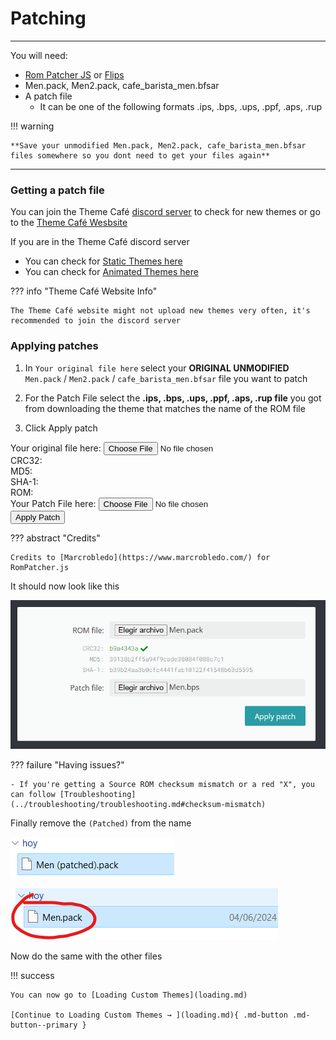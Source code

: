# Patching

--------------

You will need:

- [Rom Patcher JS](https://www.marcrobledo.com/RomPatcher.js/) or [Flips](https://github.com/Alcaro/Flips)
- Men.pack, Men2.pack, cafe_barista_men.bfsar
- A patch file
    - It can be one of the following formats .ips, .bps, .ups, .ppf, .aps, .rup

!!! warning

    **Save your unmodified Men.pack, Men2.pack, cafe_barista_men.bfsar files somewhere so you dont need to get your files again**

--------------

### Getting a patch file

You can join the Theme Café [discord server](https://discord.com/invite/2DNvH9db2A) to check for new themes or go to the [Theme Café Wesbsite](https://perrohuevo.wixsite.com/theme-cafe)

If you are in the Theme Café discord server

- You can check for [Static Themes here](https://discord.com/channels/1195784055296381020/1226501319976816671)
- You can check for [Animated Themes here](https://discord.com/channels/1195784055296381020/1233945865312538684)

??? info "Theme Café Website Info"

    The Theme Café website might not upload new themes very often, it's recommended to join the discord server

### Applying patches

1. In `Your original file here` select your **ORIGINAL UNMODIFIED** `Men.pack` / `Men2.pack` / `cafe_barista_men.bfsar` file you want to patch

2. For the Patch File select the **.ips, .bps, .ups, .ppf, .aps, .rup file** you got from downloading the theme that matches the name of the ROM file

3. Click Apply patch

<style>
body[data-md-color-scheme="slate"] #rom-patcher-container {
    background-color: #2e2e2e;
    color: #ffffff;
    border: 1px solid #444444;
    padding: 1em;
    border-radius: 5px;
}

body[data-md-color-scheme="slate"] #rom-patcher-container button {
    color: #ffffff;
    background-color: #009485;
    padding: 0.5em 1em;
    border-radius: 5px;
}

body[data-md-color-scheme="slate"] #rom-patcher-container label {
    color: #ffffff;
}

body[data-md-color-scheme="slate"] #rom-patcher-container input[type="file"] {
    color: #ffffff;
    background-color: #2e2e2e;
    border: 1px solid #444444; 
    padding: 0.5em; 
    border-radius: 5px; 
    outline: none; 
    cursor: pointer; 
}

body[data-md-color-scheme="slate"] #rom-patcher-container input[type="file"]:hover {
    background-color: #3a3a3a; 
}

body[data-md-color-scheme="default"] #rom-patcher-container input[type="file"] {
    color: #000000;
    background-color: #ffffff;
    border: 1px solid #cccccc;
}
</style>

<div id="rom-patcher-container">
    <div>
        <label for="rom-patcher-input-file-rom">Your original file here:</label>
        <input type="file" id="rom-patcher-input-file-rom">
    </div>
    <div class="m-b text-selectable text-mono" id="rom-patcher-rom-info">
        <div class="row">
            <div class="text-left">CRC32: <span id="rom-patcher-span-crc32"></span></div>
        </div>
        <div class="row">
            <div class="text-left">MD5: &nbsp&nbsp<span id="rom-patcher-span-md5"></span></div>
        </div>
        <div class="row">
            <div class="text-left">SHA-1: <span id="rom-patcher-span-sha1"></div>
        </div>
        <div class="row" id="rom-patcher-row-info-rom">
            <div class="text-right">ROM:</div>
            <div class="text-truncate"><span id="rom-patcher-span-rom-info"></span></div>
        </div>
    </div>
    <div>
        <label for="rom-patcher-input-file-patch">Your Patch File here:</label>
        <input type="file" id="rom-patcher-input-file-patch">
    </div>
    <div>
        <button id="rom-patcher-button-apply">Apply Patch</button>
    </div>
    <div>
        <a id="rom-patcher-download-link" style="display:none;">Download Patched ROM</a>
    </div>
</div>

<script type="text/javascript">
    window.addEventListener('load', function(){
        const myPatcherSettings = {
            language: 'en', /* Set default language */
            requireValidation: false, /* Block if checksum mismatch */
            allowDropFiles: true, /* Enable drag-and-drop support */
            displayHashes: true /* Show CRC32, MD5, SHA-1 values */
        };
        RomPatcherWeb.initialize(myPatcherSettings);
    });
</script>   

??? abstract "Credits"

    Credits to [Marcrobledo](https://www.marcrobledo.com/) for RomPatcher.js

It should now look like this

![Image title](install2imgs/p4.png)

??? failure "Having issues?"

    - If you're getting a Source ROM checksum mismatch or a red "X", you can follow [Troubleshooting](../troubleshooting/troubleshooting.md#checksum-mismatch)

Finally remove the `(Patched)` from the name

![Image title](install2imgs/p5.png)

![Image title](install2imgs/p6.png)

Now do the same with the other files


!!! success

    You can now go to [Loading Custom Themes](loading.md)

    [Continue to Loading Custom Themes → ](loading.md){ .md-button .md-button--primary }


<script src="rom-patcher-js/RomPatcher.webworker.apply.js"></script>
<script src="rom-patcher-js/RomPatcher.webworker.crc.js"></script>
<script src="rom-patcher-js/RomPatcher.webapp.js"></script>